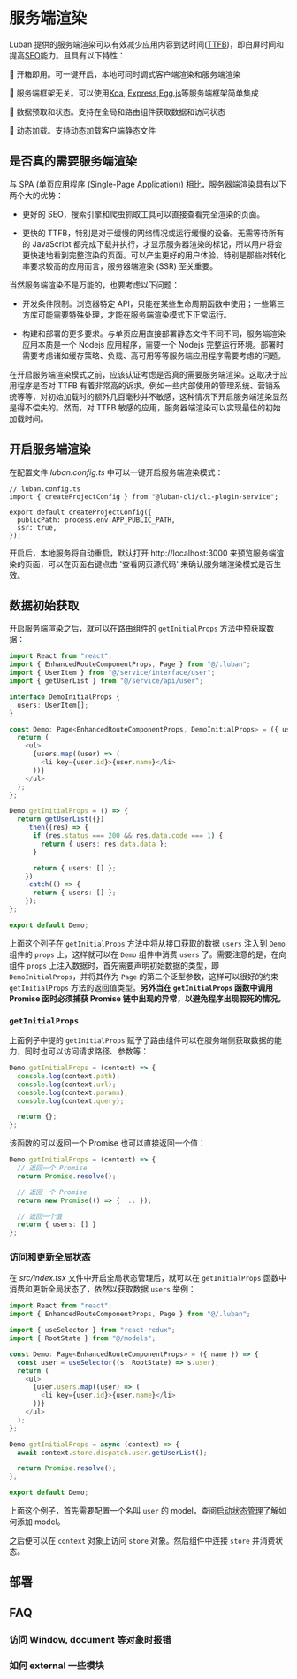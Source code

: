 # 服务端渲染

Luban 提供的服务端渲染可以有效减少应用内容到达时间([TTFB](https://developer.mozilla.org/zh-CN/docs/Glossary/time_to_first_byte))，即白屏时间和提高[SEO](https://developer.mozilla.org/zh-CN/docs/Glossary/SEO)能力。且具有以下特性：

🍌 开箱即用。可一键开启，本地可同时调式客户端渲染和服务端渲染

🥦 服务端框架无关。可以使用[Koa](https://eggjs.org/), [Express](https://expressjs.com/),[Egg.js](https://eggjs.org/)等服务端框架简单集成

🌽 数据预取和状态。支持在全局和路由组件获取数据和访问状态

🧅 动态加载。支持动态加载客户端静态文件

## 是否真的需要服务端渲染

与 SPA (单页应用程序 (Single-Page Application)) 相比，服务器端渲染具有以下两个大的优势：

- 更好的 SEO，搜索引擎和爬虫抓取工具可以直接查看完全渲染的页面。

- 更快的 TTFB，特别是对于缓慢的网络情况或运行缓慢的设备。无需等待所有的 JavaScript 都完成下载并执行，才显示服务器渲染的标记，所以用户将会更快速地看到完整渲染的页面。可以产生更好的用户体验，特别是那些对转化率要求较高的应用而言，服务器端渲染 (SSR) 至关重要。

当然服务端渲染不是万能的，也要考虑以下问题：

- 开发条件限制。浏览器特定 API，只能在某些生命周期函数中使用；一些第三方库可能需要特殊处理，才能在服务端渲染模式下正常运行。

- 构建和部署的更多要求。与单页应用直接部署静态文件不同不同，服务端渲染应用本质是一个 Nodejs 应用程序，需要一个 Nodejs 完整运行环境。部署时需要考虑诸如缓存策略、负载、高可用等等服务端应用程序需要考虑的问题。

在开启服务端渲染模式之前，应该认证考虑是否真的需要服务端渲染。这取决于应用程序是否对 TTFB 有着非常高的诉求。例如一些内部使用的管理系统、营销系统等等，对初始加载时的额外几百毫秒并不敏感，这种情况下开启服务端渲染显然是得不偿失的。然而，对 TTFB 敏感的应用，服务器端渲染可以实现最佳的初始加载时间。

## 开启服务端渲染

在配置文件 _luban.config.ts_ 中可以一键开启服务端渲染模式：

```ts{6}
// luban.config.ts
import { createProjectConfig } from "@luban-cli/cli-plugin-service";

export default createProjectConfig({
  publicPath: process.env.APP_PUBLIC_PATH,
  ssr: true,
});
```

开启后，本地服务将自动重启，默认打开 http://localhost:3000 来预览服务端渲染的页面，可以在页面右键点击 '查看网页源代码' 来确认服务端渲染模式是否生效。

## 数据初始获取

开启服务端渲染之后，就可以在路由组件的 `getInitialProps` 方法中预获取数据：

```ts
import React from "react";
import { EnhancedRouteComponentProps, Page } from "@/.luban";
import { UserItem } from "@/service/interface/user";
import { getUserList } from "@/service/api/user";

interface DemoInitialProps {
  users: UserItem[];
}

const Demo: Page<EnhancedRouteComponentProps, DemoInitialProps> = ({ users }) => {
  return (
    <ul>
      {users.map((user) => (
        <li key={user.id}>{user.name}</li>
      ))}
    </ul>
  );
};

Demo.getInitialProps = () => {
  return getUserList({})
    .then((res) => {
      if (res.status === 200 && res.data.code === 1) {
        return { users: res.data.data };
      }

      return { users: [] };
    })
    .catch(() => {
      return { users: [] };
    });
};

export default Demo;
```

上面这个列子在 `getInitialProps` 方法中将从接口获取的数据 `users` 注入到 `Demo` 组件的 `props` 上，这样就可以在 `Demo` 组件中消费 `users` 了。需要注意的是，在向组件 `props` 上注入数据时，首先需要声明初始数据的类型，即 `DemoInitialProps`，并将其作为 `Page` 的第二个泛型参数，这样可以很好的约束`getInitialProps` 方法的返回值类型。**另外当在 `getInitialProps` 函数中调用 Promise 函时必须捕获 Promise 链中出现的异常，以避免程序出现假死的情况。**

### `getInitialProps`

上面例子中提的 `getInitialProps` 赋予了路由组件可以在服务端侧获取数据的能力，同时也可以访问请求路径、参数等：

```ts
Demo.getInitialProps = (context) => {
  console.log(context.path);
  console.log(context.url);
  console.log(context.params);
  console.log(context.query);

  return {};
};
```

该函数的可以返回一个 Promise 也可以直接返回一个值：

```ts
Demo.getInitialProps = (context) => {
  // 返回一个 Promise
  return Promise.resolve();

  // 返回一个 Promise
  return new Promise(() => { ... });

  // 返回一个值
  return { users: [] }
};
```

### 访问和更新全局状态
在 *src/index.tsx* 文件中开启全局状态管理后，就可以在 `getInitialProps` 函数中消费和更新全局状态了，依然以获取数据 `users` 举例：
```ts
import React from "react";
import { EnhancedRouteComponentProps, Page } from "@/.luban";

import { useSelector } from "react-redux";
import { RootState } from "@/models";

const Demo: Page<EnhancedRouteComponentProps> = ({ name }) => {
  const user = useSelector((s: RootState) => s.user);
  return (
    <ul>
      {user.users.map((user) => (
        <li key={user.id}>{user.name}</li>
      ))}
    </ul>
  );
};

Demo.getInitialProps = async (context) => {
  await context.store.dispatch.user.getUserList();

  return Promise.resolve();
};

export default Demo;
```

上面这个例子，首先需要配置一个名叫 `user` 的 model，查阅[启动状态管理](/document/store.md#启用状态管理)了解如何添加 model。

之后便可以在 `context` 对象上访问 `store` 对象。然后组件中连接 `store` 并消费状态。


## 部署

## FAQ

### 访问 Window, document 等对象时报错

### 如何 external 一些模块
